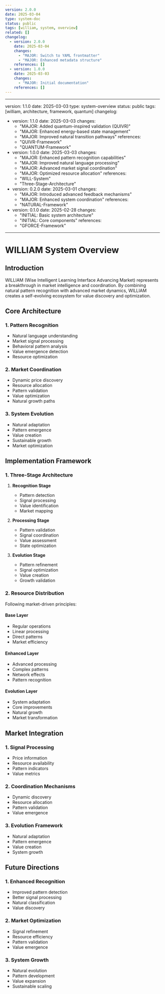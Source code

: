 ```yaml
---
version: 2.0.0
date: 2025-03-04
type: system-doc
status: public
tags: [william, system, overview]
related: []
changelog:
  - version: 2.0.0
    date: 2025-03-04
    changes:
      - "MAJOR: Switch to YAML frontmatter"
      - "MAJOR: Enhanced metadata structure"
    references: []
  - version: 1.0.0
    date: 2025-03-03
    changes:
      - "MAJOR: Initial documentation"
    references: []
---
```

---
version: 1.1.0
date: 2025-03-03
type: system-overview
status: public
tags: [william, architecture, framework, quantum]
changelog:
  - version: 1.1.0
    date: 2025-03-03
    changes:
      - "MAJOR: Added quantum-inspired validation (QUIVR)"
      - "MAJOR: Enhanced energy-based state management"
      - "MAJOR: Improved natural transition pathways"
    references:
      - "QUIVR-Framework"
      - "QUANTUM-Framework"
  - version: 1.0.0
    date: 2025-03-03
    changes:
      - "MAJOR: Enhanced pattern recognition capabilities"
      - "MAJOR: Improved natural language processing"
      - "MAJOR: Advanced market signal coordination"
      - "MAJOR: Optimized resource allocation"
    references:
      - "WILL-System"
      - "Three-Stage-Architecture"
  - version: 0.2.0
    date: 2025-03-01
    changes:
      - "MAJOR: Introduced advanced feedback mechanisms"
      - "MAJOR: Enhanced system coordination"
    references:
      - "NATURAL-Framework"
  - version: 0.1.0
    date: 2025-02-28
    changes:
      - "INITIAL: Basic system architecture"
      - "INITIAL: Core components"
    references:
      - "GFORCE-Framework"
---

# WILLIAM System Overview

## Introduction

WILLIAM (Wise Intelligent Learning Interface Advancing Market) represents a breakthrough in market intelligence and coordination. By combining natural pattern recognition with advanced market dynamics, WILLIAM creates a self-evolving ecosystem for value discovery and optimization.

## Core Architecture

### 1. Pattern Recognition
- Natural language understanding
- Market signal processing
- Behavioral pattern analysis
- Value emergence detection
- Resource optimization

### 2. Market Coordination
- Dynamic price discovery
- Resource allocation
- Pattern validation
- Value optimization
- Natural growth paths

### 3. System Evolution
- Natural adaptation
- Pattern emergence
- Value creation
- Sustainable growth
- Market optimization

## Implementation Framework

### 1. Three-Stage Architecture
1. **Recognition Stage**
   - Pattern detection
   - Signal processing
   - Value identification
   - Market mapping

2. **Processing Stage**
   - Pattern validation
   - Signal coordination
   - Value assessment
   - State optimization

3. **Evolution Stage**
   - Pattern refinement
   - Signal optimization
   - Value creation
   - Growth validation

### 2. Resource Distribution
Following market-driven principles:

#### Base Layer
- Regular operations
- Linear processing
- Direct patterns
- Market efficiency

#### Enhanced Layer
- Advanced processing
- Complex patterns
- Network effects
- Pattern recognition

#### Evolution Layer
- System adaptation
- Core improvements
- Natural growth
- Market transformation

## Market Integration

### 1. Signal Processing
- Price information
- Resource availability
- Pattern indicators
- Value metrics

### 2. Coordination Mechanisms
- Dynamic discovery
- Resource allocation
- Pattern validation
- Value emergence

### 3. Evolution Framework
- Natural adaptation
- Pattern emergence
- Value creation
- System growth

## Future Directions

### 1. Enhanced Recognition
- Improved pattern detection
- Better signal processing
- Natural classification
- Value discovery

### 2. Market Optimization
- Signal refinement
- Resource efficiency
- Pattern validation
- Value emergence

### 3. System Growth
- Natural evolution
- Pattern development
- Value expansion
- Sustainable scaling
